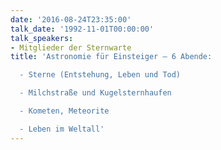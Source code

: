 ```yaml
---
date: '2016-08-24T23:35:00'
talk_date: '1992-11-01T00:00:00'
talk_speakers:
- Mitglieder der Sternwarte
title: 'Astronomie für Einsteiger – 6 Abende:

  - Sterne (Entstehung, Leben und Tod)

  - Milchstraße und Kugelsternhaufen

  - Kometen, Meteorite

  - Leben im Weltall'
---
```

